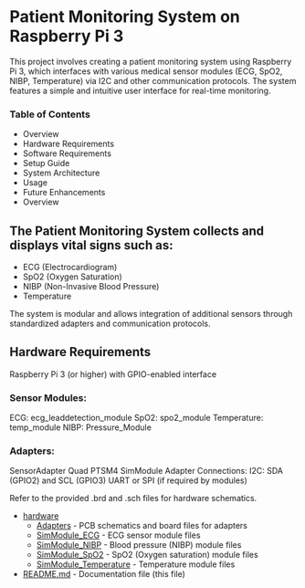 # Patient Monitoring System on Raspberry Pi 3

This project involves creating a patient monitoring system using Raspberry Pi 3, which interfaces with various medical sensor modules (ECG, SpO2, NIBP, Temperature) via I2C and other communication protocols. The system features a simple and intuitive user interface for real-time monitoring.

### Table of Contents

- Overview
- Hardware Requirements
- Software Requirements
- Setup Guide
- System Architecture
- Usage
- Future Enhancements
- Overview

## The Patient Monitoring System collects and displays vital signs such as:

- ECG (Electrocardiogram)
- SpO2 (Oxygen Saturation)
- NIBP (Non-Invasive Blood Pressure)
- Temperature

The system is modular and allows integration of additional sensors through standardized adapters and communication protocols.

## Hardware Requirements

Raspberry Pi 3 (or higher) with GPIO-enabled interface

### Sensor Modules:
ECG: ecg_leaddetection_module
SpO2: spo2_module
Temperature: temp_module
NIBP: Pressure_Module

### Adapters:
SensorAdapter Quad PTSM4
SimModule Adapter
Connections:
I2C: SDA (GPIO2) and SCL (GPIO3)
UART or SPI (if required by modules)

Refer to the provided .brd and .sch files for hardware schematics.

  * [hardware](./hardware)
    * [Adapters](./hardware/Adapters) - PCB schematics and board files for adapters
    * [SimModule_ECG](./hardware/SimModule_ECG) - ECG sensor module files
    * [SimModule_NIBP](./hardware/SimModule_NIBP) - Blood pressure (NIBP) module files
    * [SimModule_SpO2](./hardware/SimModule_SpO2) - SpO2 (Oxygen saturation) module files
    * [SimModule_Temperature](./hardware/SimModule_Temperature) - Temperature module files
  * [README.md](README.md) - Documentation file (this file)